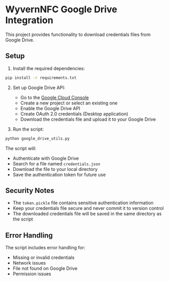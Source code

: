 # WyvernNFC Google Drive Integration

This project provides functionality to download credentials files from Google Drive.

## Setup

1. Install the required dependencies:
```bash
pip install -r requirements.txt
```

2. Set up Google Drive API:
   - Go to the [Google Cloud Console](https://console.cloud.google.com/)
   - Create a new project or select an existing one
   - Enable the Google Drive API
   - Create OAuth 2.0 credentials (Desktop application)
   - Download the credentials file and upload it to your Google Drive

3. Run the script:
```bash
python google_drive_utils.py
```

The script will:
- Authenticate with Google Drive
- Search for a file named `credentials.json`
- Download the file to your local directory
- Save the authentication token for future use

## Security Notes

- The `token.pickle` file contains sensitive authentication information
- Keep your credentials file secure and never commit it to version control
- The downloaded credentials file will be saved in the same directory as the script

## Error Handling

The script includes error handling for:
- Missing or invalid credentials
- Network issues
- File not found on Google Drive
- Permission issues 